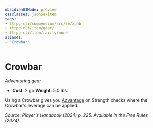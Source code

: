 ```yaml
---
obsidianUIMode: preview
cssclasses: json5e-item
tags:
- ttrpg-cli/compendium/src/5e/xphb
- ttrpg-cli/item/gear/
- ttrpg-cli/item/rarity/none
aliases: 
- "Crowbar"
---
```

# Crowbar
*Adventuring gear*  


- **Cost**: 2 gp
**Weight**: 5.0 lbs.

Using a Crowbar gives you [Advantage](3-Compendium/rules/variant-rules/advantage-xphb.md) on Strength checks where the Crowbar's leverage can be applied.

*Source: Player's Handbook (2024) p. 225. Available in the Free Rules (2024)*
